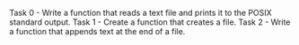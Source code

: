 Task 0 - Write a function that reads a text file and prints it to the POSIX standard output.
Task 1 - Create a function that creates a file.
Task 2 - Write a function that appends text at the end of a file.

